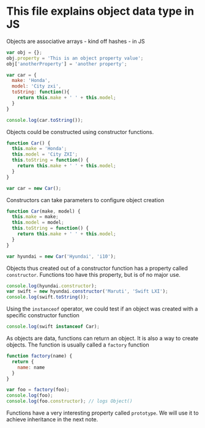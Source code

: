 # This file explains object data type in JS

Objects are associative arrays - kind off hashes - in JS

```js
var obj = {};
obj.property = 'This is an object property value';
obj['anotherProperty'] = 'another property';

var car = {
  make: 'Honda',
  model: 'City zxi',
  toString: function(){
    return this.make + ' ' + this.model;
  }
}

console.log(car.toString());
```

Objects could be constructed using constructor functions.

```js
function Car() {
  this.make = 'Honda';
  this.model = 'City ZXI';
  this.toString = function() {
    return this.make + ' ' + this.model;
  }
}

var car = new Car();
```

Constructors can take parameters to configure object creation

```js
function Car(make, model) {
  this.make = make;
  this.model = model;
  this.toString = function() {
    return this.make + ' ' + this.model;
  }
}

var hyundai = new Car('Hyundai', 'i10');
```

Objects thus created out of a constructor function has a property called
`constructor`. Functions too have this property, but is of no major use.

```js
console.log(hyundai.constructor);
var swift = new hyundai.constructor('Maruti', 'Swift LXI');
console.log(swift.toString());
```

Using the `instanceof` operator, we could test if an object was created with a
specific constructor function

```js
console.log(swift instanceof Car);
```

As objects are data, functions can return an object. It is also a way to create
objects. The function is usually called a `factory` function

```js
function factory(name) {
  return {
    name: name
  }
}

var foo = factory(foo);
console.log(foo);
console.log(foo.constructor); // logs Object()

```

Functions have a very interesting property called `prototype`. We will use it to
achieve inheritance in the next note.
